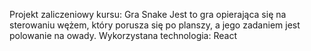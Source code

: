 Projekt zaliczeniowy kursu: Gra Snake
Jest to gra opierająca się na sterowaniu wężem,
który porusza się po planszy, a jego zadaniem jest
polowanie na owady.
Wykorzystana technologia: React
